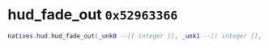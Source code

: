 # hud_fade_out `0x52963366`

```lua
natives.hud.hud_fade_out(_unk0 --[[ integer ]], _unk1 --[[ integer ]], _unk2 --[[ integer ]])
```